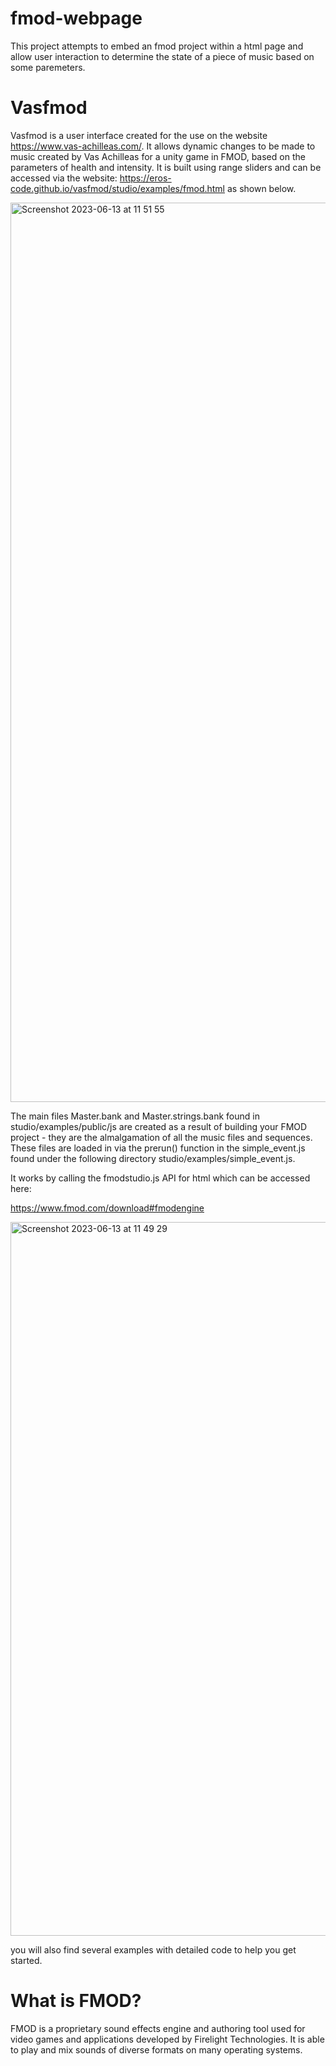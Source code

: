 # fmod-webpage
This project attempts to embed an fmod project within a html page and allow user interaction to determine the state of a piece of music based on some paremeters.

# Vasfmod

Vasfmod is a user interface created for the use on the website https://www.vas-achilleas.com/. It allows dynamic changes to be made to music created by Vas Achilleas for a unity game in FMOD, based on the parameters of health and intensity. It is built using range sliders and can be accessed via the website: https://eros-code.github.io/vasfmod/studio/examples/fmod.html as shown below.

<img width="1439" alt="Screenshot 2023-06-13 at 11 51 55" src="https://github.com/Eros-code/vasfmod/assets/67373491/f262d34d-3d02-466d-b239-2679bff28f8e">

The main files Master.bank and Master.strings.bank found in studio/examples/public/js are created as a result of building your FMOD project - they are the almalgamation of all the music files and sequences. These files are loaded in via the prerun() function in the simple_event.js found under the following directory studio/examples/simple_event.js.


It works by calling the fmodstudio.js API for html which can be accessed here: 

https://www.fmod.com/download#fmodengine

<img width="1142" alt="Screenshot 2023-06-13 at 11 49 29" src="https://github.com/Eros-code/vasfmod/assets/67373491/5a2b6867-c347-499b-aab5-7c8bd104aa89">

you will also find several examples with detailed code to help you get started.

# What is FMOD?
FMOD is a proprietary sound effects engine and authoring tool used for video games and applications developed by Firelight Technologies. It is able to play and mix sounds of diverse formats on many operating systems.

